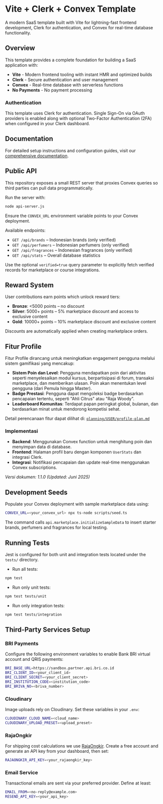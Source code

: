 # Vite + Clerk + Convex Template

A modern SaaS template built with Vite for lightning-fast frontend development, Clerk for authentication, and Convex for real-time database functionality.

## Overview

This template provides a complete foundation for building a SaaS application with:

- **Vite** - Modern frontend tooling with instant HMR and optimized builds
- **Clerk** - Secure authentication and user management
- **Convex** - Real-time database with serverless functions
- **No Payments** - No payment processing

### Authentication

This template uses Clerk for authentication. Single Sign-On via OAuth providers
is enabled along with optional Two-Factor Authentication (2FA) when configured
in your Clerk dashboard.

## Documentation

For detailed setup instructions and configuration guides, visit our [comprehensive documentation](https://tempolabsinc.mintlify.app/ViteClerkConvexStripe).
## Public API

This repository exposes a small REST server that proxies Convex queries so third parties can pull data programmatically.

Run the server with:

```bash
node api-server.js
```

Ensure the `CONVEX_URL` environment variable points to your Convex deployment.

Available endpoints:

- `GET /api/brands` – Indonesian brands (only verified)
- `GET /api/perfumers` – Indonesian perfumers (only verified)
- `GET /api/fragrances` – Indonesian fragrances (only verified)
- `GET /api/stats` – Overall database statistics

Use the optional `verified=true` query parameter to explicitly fetch verified
records for marketplace or course integrations.

## Reward System

User contributions earn points which unlock reward tiers:

- **Bronze**: <5000 points – no discount
- **Silver**: 5000+ points – 5% marketplace discount and access to exclusive content
- **Gold**: 10000+ points – 10% marketplace discount and exclusive content

Discounts are automatically applied when creating marketplace orders.

## Fitur Profile

Fitur Profile dirancang untuk meningkatkan engagement pengguna melalui sistem gamifikasi yang mencakup:

- **Sistem Poin dan Level**: Pengguna mendapatkan poin dari aktivitas seperti menyelesaikan modul kursus, berpartisipasi di forum, transaksi marketplace, dan memberikan ulasan. Poin akan menentukan level pengguna (dari Pemula hingga Master).
- **Badge Prestasi**: Pengguna dapat mengoleksi badge berdasarkan pencapaian tertentu, seperti "Ahli Citrus" atau "Raja Woody".
- **Leaderboard Komunitas**: Terdapat papan peringkat global, bulanan, dan berdasarkan minat untuk mendorong kompetisi sehat.

Detail perencanaan fitur dapat dilihat di: [`planning/USER/profile-plan.md`](/planning/USER/profile-plan.md)

### Implementasi
- **Backend**: Menggunakan Convex function untuk menghitung poin dan menyimpan data di database.
- **Frontend**: Halaman profil baru dengan komponen `UserStats` dan integrasi Clerk.
- **Integrasi**: Notifikasi pencapaian dan update real-time menggunakan Convex subscriptions.

_Versi dokumen: 1.1.0 (Updated: Juni 2025)_

## Development Seeds

Populate your Convex deployment with sample marketplace data using:

```bash
CONVEX_URL=<your_convex_url> npx ts-node scripts/seed.ts
```

The command calls `api.marketplace.initializeSampleData` to insert starter brands, perfumers and fragrances for local testing.

## Running Tests

Jest is configured for both unit and integration tests located under the `tests/` directory.

- Run all tests:

```bash
npm test
```

- Run only unit tests:

```bash
npm test tests/unit
```

- Run only integration tests:

```bash
npm test tests/integration
```

## Third-Party Services Setup

### BRI Payments

Configure the following environment variables to enable Bank BRI virtual account and QRIS payments:

```bash
BRI_BASE_URL=https://sandbox.partner.api.bri.co.id
BRI_CLIENT_ID=<your_client_id>
BRI_CLIENT_SECRET=<your_client_secret>
BRI_INSTITUTION_CODE=<institution_code>
BRI_BRIVA_NO=<briva_number>
```

### Cloudinary

Image uploads rely on Cloudinary. Set these variables in your `.env`:

```bash
CLOUDINARY_CLOUD_NAME=<cloud_name>
CLOUDINARY_UPLOAD_PRESET=<upload_preset>
```

### RajaOngkir

For shipping cost calculations we use [RajaOngkir](https://rajaongkir.com/).
Create a free account and generate an API key from your dashboard, then set:

```bash
RAJAONGKIR_API_KEY=<your_rajaongkir_key>
```

### Email Service

Transactional emails are sent via your preferred provider. Define at least:

```bash
EMAIL_FROM=<no-reply@example.com>
RESEND_API_KEY=<your_api_key>
```
